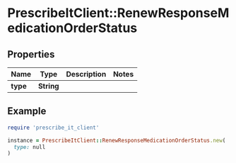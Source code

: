 # PrescribeItClient::RenewResponseMedicationOrderStatus

## Properties

| Name | Type | Description | Notes |
| ---- | ---- | ----------- | ----- |
| **type** | **String** |  |  |

## Example

```ruby
require 'prescribe_it_client'

instance = PrescribeItClient::RenewResponseMedicationOrderStatus.new(
  type: null
)
```

